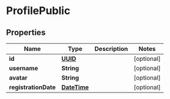 
# ProfilePublic

## Properties
Name | Type | Description | Notes
------------ | ------------- | ------------- | -------------
**id** | [**UUID**](UUID.md) |  |  [optional]
**username** | **String** |  |  [optional]
**avatar** | **String** |  |  [optional]
**registrationDate** | [**DateTime**](DateTime.md) |  |  [optional]



